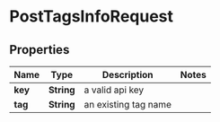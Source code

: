 

# PostTagsInfoRequest


## Properties

| Name | Type | Description | Notes |
|------------ | ------------- | ------------- | -------------|
|**key** | **String** | a valid api key |  |
|**tag** | **String** | an existing tag name |  |



